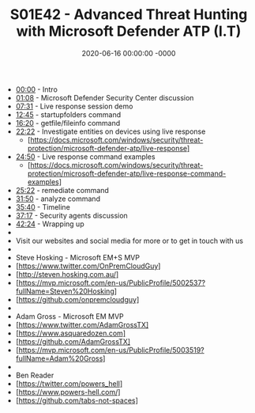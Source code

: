 ﻿---
layout: post
title: "S01E42 - Advanced Threat Hunting with Microsoft Defender ATP (I.T)"
date: 2020-06-16 00:00:00 -0000
categories:
---

 * [00:00](https://www.youtube.com/watch?v=4NQphnL0YR8&t=0s) - Intro
 * [01:08](https://www.youtube.com/watch?v=4NQphnL0YR8&t=68s) - Microsoft Defender Security Center discussion
 * [07:31](https://www.youtube.com/watch?v=4NQphnL0YR8&t=451s) - Live response session demo
 * [12:45](https://www.youtube.com/watch?v=4NQphnL0YR8&t=765s) - startupfolders command
 * [16:20](https://www.youtube.com/watch?v=4NQphnL0YR8&t=980s) - getfile/fileinfo command
 * [22:22](https://www.youtube.com/watch?v=4NQphnL0YR8&t=1342s) - Investigate entities on devices using live response
   - [https://docs.microsoft.com/windows/security/threat-protection/microsoft-defender-atp/live-response]
 * [24:50](https://www.youtube.com/watch?v=4NQphnL0YR8&t=1490s) - Live response command examples
   -  [https://docs.microsoft.com/windows/security/threat-protection/microsoft-defender-atp/live-response-command-examples]
 * [25:22](https://www.youtube.com/watch?v=4NQphnL0YR8&t=1522s) - remediate command
 * [31:50](https://www.youtube.com/watch?v=4NQphnL0YR8&t=1910s) - analyze command
 * [35:40](https://www.youtube.com/watch?v=4NQphnL0YR8&t=2140s) - Timeline
 * [37:17](https://www.youtube.com/watch?v=4NQphnL0YR8&t=2237s) - Security agents discussion
 * [42:24](https://www.youtube.com/watch?v=4NQphnL0YR8&t=2544s) - Wrapping up
 * 
 * Visit our websites and social media for more or to get in touch with us
 * 
 * Steve Hosking - Microsoft EM+S MVP
 * [https://www.twitter.com/OnPremCloudGuy]
 * [http://steven.hosking.com.au/]
 * [https://mvp.microsoft.com/en-us/PublicProfile/5002537?fullName=Steven%20Hosking]
 * [https://github.com/onpremcloudguy]
 * 
 * Adam Gross - Microsoft EM MVP
 * [https://www.twitter.com/AdamGrossTX]
 * [https://www.asquaredozen.com]
 * [https://github.com/AdamGrossTX]
 * [https://mvp.microsoft.com/en-us/PublicProfile/5003519?fullName=Adam%20Gross]
 * 
 * Ben Reader
 * [https://twitter.com/powers_hell]
 * [https://www.powers-hell.com/]
 * [https://github.com/tabs-not-spaces]
